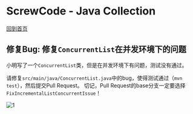 # ScrewCode - Java Collection 

[回到首页](https://github.com/screwcode/JavaCollection)

## 修复Bug: 修复`ConcurrentList`在并发环境下的问题

小明写了一个`ConcurrentList`类，但是在并发环境下有问题，测试没有通过。

请修复`src/main/java/ConcurrentList.java`中的bug，使得测试通过（`mvn test`），然后提交Pull Request。
切记，Pull Request的base分支一定要选择`FixIncrementalListConcurrentIssue`！

![1](https://raw.githubusercontent.com/screwcode/SumOfTwoIntegers/master/images/compare-pr.png)

